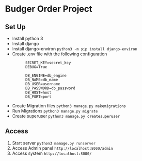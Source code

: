 # Budger Order Project

## Set Up
- Install python 3
- Install django
- Install django-environ `python3 -m pip install django-environ`
- Create .env file with the following configuration
  ```
        SECRET_KEY=secret_key
        DEBUG=True

        DB_ENGINE=db_engine
        DB_NAME=db_name
        DB_USER=username
        DB_PASSWORD=db_password
        DB_HOST=host
        DB_PORT=port

  ```
- Create Migration files `python3 manage.py makemigrations`
- Run Migrations `python3 manage.py migrate`
- Create superuser `python3 manage.py createsuperuser`

## Access
1. Start server `python3 manage.py runserver`
2. Access Admin panel `http://localhost:8000/admin`
3. Access system `http://localhost:8000/`